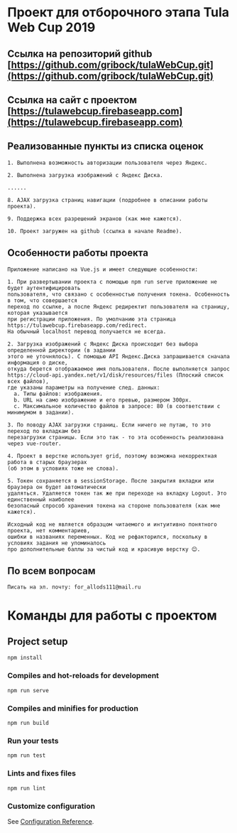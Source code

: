 # Проект для отборочного этапа Tula Web Cup 2019

## Ссылка на репозиторий github [https://github.com/gribock/tulaWebCup.git](https://github.com/gribock/tulaWebCup.git)

## Ссылка на сайт с проектом [https://tulawebcup.firebaseapp.com](https://tulawebcup.firebaseapp.com)

## Реализованные пункты из списка оценок
```
1. Выполнена возможность авторизации пользователя через Яндекс.

2. Выполнена загрузка изображений с Яндекс Диска.

......

8. AJAX загрузка страниц навигации (подробнее в описании работы проекта).

9. Поддержка всех разрешений экранов (как мне кажется).

10. Проект загружен на github (ссылка в начале Readme).
```

## Особенности работы проекта
```
Приложение написано на Vue.js и имеет следующие особенности:

1. При развертывании проекта с помощью npm run serve приложение не будет аутентифицировать 
пользователя, что связано с особенностью получения токена. Особенность в том, что совершается 
переход по ссылке, а после Яндекс редиректит пользователя на страницу, которая указывается 
при регистрации приложения. По умолчанию эта страница https://tulawebcup.firebaseapp.com/redirect. 
На обычный localhost перевод получается не всегда.

2. Загрузка изображений с Яндекс Диска происходит без выбора определенной директории (в задании 
этого не уточнялось). С помощью API Яндекс.Диска запрашивается сначала информация о диске, 
откуда берется отображаемое имя пользователя. После выполняется запрос 
https://cloud-api.yandex.net/v1/disk/resources/files (Плоский список всех файлов), 
где указаны параметры на получение след. данных:
  a. Типы файлов: изображения.
  b. URL на само изображение и его превью, размером 300px.
  c. Максимальное количество файлов в запросе: 80 (в соответствии с минимумом в задании).
  
3. По поводу AJAX загрузки страниц. Если ничего не путаю, то это переход по вкладкам без 
перезагрузки страницы. Если это так - то эта особенность реализована через vue-router.

4. Проект в верстке использует grid, поэтому возможна некорректная работа в старых браузерах 
(об этом в условиях тоже не слова).

5. Токен сохраняется в sessionStorage. После закрытия вкладки или браузера он будет автоматически 
удаляться. Удаляется токен так же при переходе на вкладку Logout. Это единственный наиболее 
безопасный спрособ хранения токена на стороне пользователя (как мне кажется).

Исходный код не является образцом читаемого и интуитивно понятного проекта, нет комментариев,
ошибки в названиях переменных. Код не рефакторился, поскольку в условиях задания не упоминалось
про дополнительные баллы за чистый код и красивую верстку 😊.
```

## По всем вопросам
```
Писать на эл. почту: for_allods111@mail.ru
```

# Команды для работы с проектом

## Project setup
```
npm install
```

### Compiles and hot-reloads for development
```
npm run serve
```

### Compiles and minifies for production
```
npm run build
```

### Run your tests
```
npm run test
```

### Lints and fixes files
```
npm run lint
```

### Customize configuration
See [Configuration Reference](https://cli.vuejs.org/config/).
